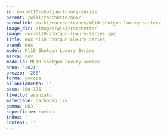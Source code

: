 ```yaml
---
id: nox-ml10-shotgun-luxury-series
parent: /wiki/racchette/nox/
permalink: /wiki/racchette/nox/ml10-shotgun-luxury-series/
image_dir: /images/wiki/racchette/
image: nox-ml10-shotgun-luxury-series.jpg
title: Nox Ml10 Shotgun Luxury Series
brand: Nox
model: Ml10 Shotgun Luxury Series
marca: nox
modello: ML10 shotgun luxury series
anno: '2021'
prezzo: '288'
forma: goccia
bilanciamento: ''
peso: 360-375
livello: avanzato
materiale: carbonio 12k
gomma: HR3
superficie: ruvida
index: ''
content: ''
---
```

